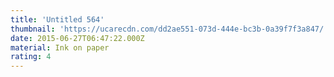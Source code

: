 ```yaml
---
title: 'Untitled 564'
thumbnail: 'https://ucarecdn.com/dd2ae551-073d-444e-bc3b-0a39f7f3a847/'
date: 2015-06-27T06:47:22.000Z
material: Ink on paper
rating: 4
---
```

